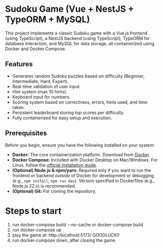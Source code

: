 # Sudoku Game (Vue + NestJS + TypeORM + MySQL)

This project implements a classic Sudoku game with a Vue.js frontend (using TypeScript), a NestJS backend (using TypeScript), TypeORM for database interaction, and MySQL for data storage, all containerized using Docker and Docker Compose.

## Features

*   Generates random Sudoku puzzles based on difficulty (Beginner, Intermediate, Hard, Expert).
*   Real-time validation of user input.
*   Hint system (max 10 hints).
*   Keyboard input for numbers.
*   Scoring system based on correctness, errors, hints used, and time taken.
*   Persistent leaderboard storing top scores per difficulty.
*   Fully containerized for easy setup and execution.

## Prerequisites

Before you begin, ensure you have the following installed on your system:

*   **Docker:** The core containerization platform. Download from [Docker](https://www.docker.com/products/docker-desktop/).
*   **Docker Compose:** Included with Docker Desktop on Mac/Windows. For Linux, follow the [official installation guide](https://docs.docker.com/compose/install/).
*   **(Optional) Node.js & npm/yarn:** Required only if you want to run the frontend or backend *outside* of Docker for development or debugging (e.g., `npm install`, `npm run dev`). Version specified in Dockerfiles (e.g., Node.js 22.x) is recommended.
*   **(Optional) Git:** For cloning the repository.

# Steps to start
1. run docker-compose build --no-cache or docker-compose build
2. run docker-compose up
3. play the game at: http://localhost:5173/ GOODLUCK!!
4. run docker-compose down, after closing the game